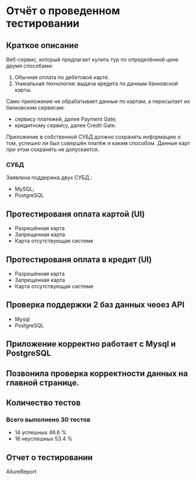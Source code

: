 # Отчёт о проведенном тестировании
## Краткое описание

Веб-сервис, который предлагает купить тур по определённой цене двумя способами:

1. Обычная оплата по дебетовой карте.
2. Уникальная технология: выдача кредита по данным банковской карты.


Само приложение не обрабатывает данные по картам, а пересылает их банковским сервисам:
* сервису платежей, далее Payment Gate;
* кредитному сервису, далее Credit Gate.

Приложение в собственной СУБД должно сохранять информацию о том, успешно ли был совершён платёж и каким способом. Данные карт при этом сохранять не допускается.

### СУБД

Заявлена поддержка двух СУБД.:

* MySQL;
* PostgreSQL

## Протестированя оплата картой (UI)
* Разрешённая карта 
* Запрещенная карта 
* Карта отсутствующая системе 
## Протестированя оплата в кредит (UI)
* Разрешённая карта
* Запрещенная карта
* Карта отсутствующая системе 
## Проверка поддержки 2 баз данных чеоез API
* Mysql  
* PostgreSQL
## Приложение корректно работает с Mysql и PostgreSQL

## Позвонила проверка корректности данных на главной странице.

## Количество тестов 
### Всего выполнено 30 тестов
* 14 успешных 46.6 %
* 16 неуспешных 53.4 %
## Отчет о тестировании 
AllureReport







